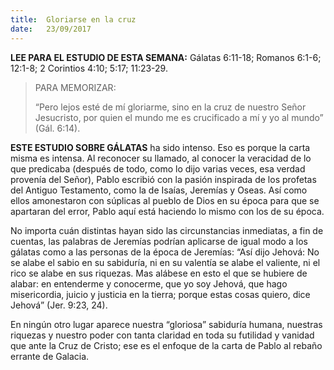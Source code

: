 ```yaml
---
title:  Gloriarse en la cruz
date:   23/09/2017
---
```


**LEE PARA EL ESTUDIO DE ESTA SEMANA:**
Gálatas 6:11-18; Romanos 6:1-6; 12:1-8; 2 Corintios 4:10; 5:17; 11:23-29.

><p>PARA MEMORIZAR:</p>
>“Pero lejos esté de mí gloriarme, sino en la cruz de nuestro Señor Jesucristo, por quien el mundo me es crucificado a mí y yo al mundo” (Gál. 6:14).

**ESTE ESTUDIO SOBRE GÁLATAS** ha sido intenso. Eso es porque la carta misma es intensa. Al reconocer su llamado, al conocer la veracidad de lo que predicaba (después de todo, como lo dijo varias veces, esa verdad provenía del Señor), Pablo escribió con la pasión inspirada de los profetas del Antiguo Testamento, como la de Isaías, Jeremías y Oseas. Así como ellos amonestaron con súplicas al pueblo de Dios en su época para que se apartaran del error, Pablo aquí está haciendo lo mismo con los de su época.

No importa cuán distintas hayan sido las circunstancias inmediatas, a fin de cuentas, las palabras de Jeremías podrían aplicarse de igual modo a los gálatas como a las personas de la época de Jeremías: “Así dijo Jehová: No se alabe el sabio en su sabiduría, ni en su valentía se alabe el valiente, ni el rico se alabe en sus riquezas. Mas alábese en esto el que se hubiere de alabar: en entenderme y conocerme, que yo soy Jehová, que hago misericordia, juicio y justicia en la tierra; porque estas cosas quiero, dice Jehová” (Jer. 9:23, 24).

En ningún otro lugar aparece nuestra “gloriosa” sabiduría humana, nuestras riquezas y nuestro poder con tanta claridad en toda su futilidad y vanidad que ante la Cruz de Cristo; ese es el enfoque de la carta de Pablo al rebaño errante de Galacia.